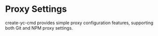 # Proxy Settings

create-yc-cmd provides simple proxy configuration features, supporting both Git and NPM proxy settings.